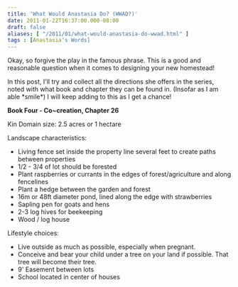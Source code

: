 ```yaml
---
title: 'What Would Anastasia Do? (WWAD?)'
date: 2011-01-22T16:37:00.000-08:00
draft: false
aliases: [ "/2011/01/what-would-anastasia-do-wwad.html" ]
tags : [Anastasia's Words]
---
```


Okay, so forgive the play in the famous phrase. This is a good and reasonable question when it comes to designing your new homestead!  
  
In this post, I'll try and collect all the directions she offers in the series, noted with what book and chapter they can be found in. (Insofar as I am able \*smile\*) I will keep adding to this as I get a chance!  
  
**Book Four - Co~creation, Chapter 26**  
  
Kin Domain size: 2.5 acres or 1 hectare  
  
Landscape characteristics:  

*   Living fence set inside the property line several feet to create paths between properties
*   1/2 - 3/4 of lot should be forested
*   Plant raspberries or currants in the edges of forest/agriculture and along fencelines
*   Plant a hedge between the garden and forest
*   16m or 48ft diameter pond, lined along the edge with strawberries
*   Sapling pen for goats and hens
*   2-3 log hives for beekeeping
*   Wood / log house

Lifestyle choices:  

*   Live outside as much as possible, especially when pregnant.
*   Conceive and bear your child under a tree on your land if possible. That tree will become their tree.
*   9' Easement between lots
*   School located in center of houses